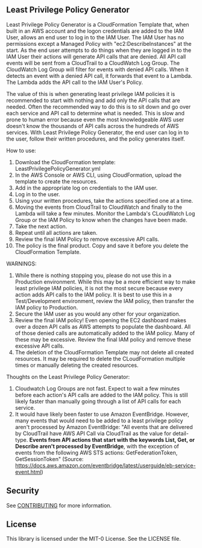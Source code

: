 ## Least Privilege Policy Generator

Least Privilege Policy Generator is a CloudFormation Template that, when built in an AWS account and the logon credentials are added to the IAM User, allows an end user to log in to the IAM User. The IAM User has no permissions except a Managed Policy with "ec2:DescribeInstances" at the start. As the end user attempts to do things when they are logged in to the IAM User their actions will generate API calls that are denied. All API call events will be sent from a CloudTrail to a CloudWatch Log Group. The CloudWatch Log Group will filter for events with denied API calls. When it detects an event with a denied API call, it forwards that event to a Lambda. The Lambda adds the API call to the IAM User's Policy.

The value of this is when generating least privilege IAM policies it is recommended to start with nothing and add only the API calls that are needed. Often the recommended way to do this is to sit down and go over each service and API call to determine what is needed. This is slow and prone to human error because even the most knowledgeable AWS user doesn't know the thousands of API calls across the hundreds of AWS services. With Least Privilege Policy Generator, the end user can log in to the user, follow their written procedures, and the policy generates itself.

How to use:
1. Download the CloudFormation template: LeastPrivilegePolicyGenerator.yml
2. In the AWS Console or AWS CLI, using CloudFormation, upload the template to create the resources.
3. Add in the appropriate log on credentials to the IAM user.
4. Log in to the user.
5. Using your written procedures, take the actions specified one at a time.
6. Moving the events from CloudTrail to CloudWatch and finally to the Lambda will take a few minutes. Monitor the Lambda's CLoudWatch Log Group or the IAM Policy to know when the changes have been made.
7. Take the next action.
8. Repeat until all actions are taken.
9. Review the final IAM Policy to remove excessive API calls.
10. The policy is the final product. Copy and save it before you delete the CloudFormation Template.

WARNINGS:
1. While there is nothing stopping you, please do not use this in a Production environment. While this may be a more efficient way to make least privilege IAM policies, it is not the most secure because every action adds API calls to the IAM policy. It is best to use this in a Test/Development environment, review the IAM policy, then transfer the IAM policy to Production.
2. Secure the IAM user as you would any other for your organization.
3. Review the final IAM policy! Even opening the EC2 dashboard makes over a dozen API calls as AWS attempts to populate the dashboard. All of those denied calls are automatically added to the IAM policy. Many of these may be excessive. Review the final IAM policy and remove these excessive API calls.
4. The deletion of the CloudFormation Template may not delete all created resources. It may be required to delete the CLoudFormation multiple times or manually deleting the created resources.

Thoughts on the Least Privilege Policy Generator:
1. Cloudwatch Log Groups are not fast. Expect to wait a few minutes before each action's API calls are added to the IAM policy. This is still likely faster than manually going through a list of API calls for each service.
2. It would have likely been faster to use Amazon EventBridge. However, many events that would need to be added to a least privilege policy aren't processed by Amazon EventBridge: "All events that are delivered by CloudTrail have AWS API Call via CloudTrail as the value for detail-type. **Events from API actions that start with the keywords List, Get, or Describe aren't processed by EventBridge**, with the exception of events from the following AWS STS actions: GetFederationToken, GetSessionToken" (Source: https://docs.aws.amazon.com/eventbridge/latest/userguide/eb-service-event.html)


## Security

See [CONTRIBUTING](CONTRIBUTING.md#security-issue-notifications) for more information.

## License

This library is licensed under the MIT-0 License. See the LICENSE file.

